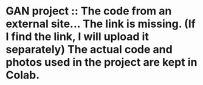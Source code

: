 # GAN project :: The code from an external site... The link is missing. (If I find the link, I will upload it separately) The actual code and photos used in the project are kept in Colab.
